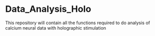 # Data_Analysis_Holo
This repository will contain all the functions required to do analysis of calcium neural data with holographic stimulation
